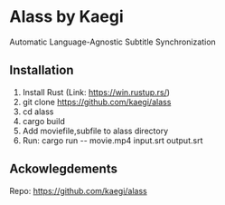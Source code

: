 # Alass by Kaegi
Automatic Language-Agnostic Subtitle Synchronization

## Installation

1. Install Rust (Link: https://win.rustup.rs/)
2. git clone https://github.com/kaegi/alass
3. cd alass
4. cargo build
5. Add moviefile,subfile to alass directory
6. Run: cargo run -- movie.mp4 input.srt output.srt

## Ackowlegdements
Repo: https://github.com/kaegi/alass
